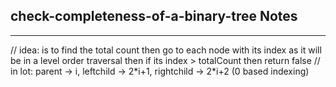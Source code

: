 <h2>check-completeness-of-a-binary-tree Notes</h2><hr>// idea: is to find the total count then go to each node with its index as it will be in a level order traversal then if its index > totalCount then return false
        // in lot: parent -> i, leftchild -> 2*i+1, rightchild -> 2*i+2 (0 based indexing)